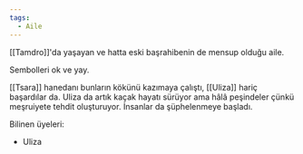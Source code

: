 ```yaml
---  
tags:
  - Aile  
---  
```

  
[[Tamdro]]'da yaşayan ve hatta eski başrahibenin de mensup olduğu aile.  
  
Sembolleri ok ve yay.  
  
[[Tsara]] hanedanı bunların kökünü kazımaya çalıştı, [[Uliza]] hariç başardılar da. Uliza da artık kaçak hayatı sürüyor ama hâlâ peşindeler çünkü meşruiyete tehdit oluşturuyor. İnsanlar da şüphelenmeye başladı.  
  
Bilinen üyeleri:  
- Uliza  
